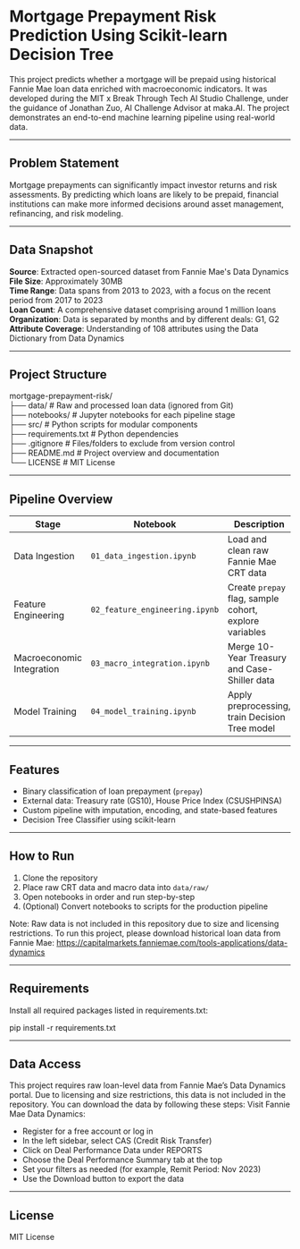 #  Mortgage Prepayment Risk Prediction Using Scikit-learn Decision Tree 

This project predicts whether a mortgage will be prepaid using historical Fannie Mae loan data enriched with macroeconomic indicators. It was developed during the MIT x Break Through Tech AI Studio Challenge, under the guidance of Jonathan Zuo, AI Challenge Advisor at maka.AI. The project demonstrates an end-to-end machine learning pipeline using real-world data.

---

##  Problem Statement

Mortgage prepayments can significantly impact investor returns and risk assessments. By predicting which loans are likely to be prepaid, financial institutions can make more informed decisions around asset management, refinancing, and risk modeling.

---

##  Data Snapshot

**Source**: Extracted open-sourced dataset from Fannie Mae's Data Dynamics  
**File Size**: Approximately 30MB  
**Time Range**: Data spans from 2013 to 2023, with a focus on the recent period from 2017 to 2023  
**Loan Count**: A comprehensive dataset comprising around 1 million loans  
**Organization**: Data is separated by months and by different deals: G1, G2  
**Attribute Coverage**: Understanding of 108 attributes using the Data Dictionary from Data Dynamics

---

##  Project Structure

mortgage-prepayment-risk/  
├── data/  # Raw and processed loan data (ignored from Git)  
├── notebooks/  # Jupyter notebooks for each pipeline stage  
├── src/  # Python scripts for modular components  
├── requirements.txt  # Python dependencies  
├── .gitignore  # Files/folders to exclude from version control  
├── README.md  # Project overview and documentation  
└── LICENSE  # MIT License

---

##  Pipeline Overview

| Stage                       | Notebook                        | Description |
|----------------------------|----------------------------------|-------------|
| Data Ingestion             | `01_data_ingestion.ipynb`       | Load and clean raw Fannie Mae CRT data |
| Feature Engineering        | `02_feature_engineering.ipynb`  | Create `prepay` flag, sample cohort, explore variables |
| Macroeconomic Integration  | `03_macro_integration.ipynb`    | Merge 10-Year Treasury and Case-Shiller data |
| Model Training             | `04_model_training.ipynb`       | Apply preprocessing, train Decision Tree model |

---

##  Features

- Binary classification of loan prepayment (`prepay`)
- External data: Treasury rate (GS10), House Price Index (CSUSHPINSA)
- Custom pipeline with imputation, encoding, and state-based features
- Decision Tree Classifier using scikit-learn

---

##  How to Run

1. Clone the repository
2. Place raw CRT data and macro data into `data/raw/`
3. Open notebooks in order and run step-by-step
4. (Optional) Convert notebooks to scripts for the production pipeline

Note: Raw data is not included in this repository due to size and licensing restrictions.
To run this project, please download historical loan data from Fannie Mae:
https://capitalmarkets.fanniemae.com/tools-applications/data-dynamics

---

##  Requirements

Install all required packages listed in requirements.txt:

pip install -r requirements.txt

---

##  Data Access
This project requires raw loan-level data from Fannie Mae’s Data Dynamics portal. Due to licensing and size restrictions, this data is not included in the repository.
You can download the data by following these steps:
Visit Fannie Mae Data Dynamics: 
- Register for a free account or log in
- In the left sidebar, select CAS (Credit Risk Transfer)
- Click on Deal Performance Data under REPORTS
- Choose the Deal Performance Summary tab at the top
- Set your filters as needed (for example, Remit Period: Nov 2023)
- Use the Download button to export the data

---

##  License
MIT License




